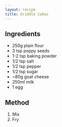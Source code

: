 ```yaml
---
layout: recipe
title: Griddle Cakes
---
```


## Ingredients

* 250g plain flour
* 3 tsp poppy seeds
* 1-2 tsp baking powder
* 1/2 tsp salt
* 1/2 tsp pepper
* 1/2 tsp sugar
* ~80g goat cheese
* 250ml milk
* 1 egg

## Method

1. Mix
2. Fry
